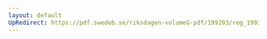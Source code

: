 ```yaml
---
layout: default
UpRedirect: https://pdf.swedeb.se/riksdagen-volumeG-pdf/199293/reg_199293/reg_199293_0504.pdf
---
```

